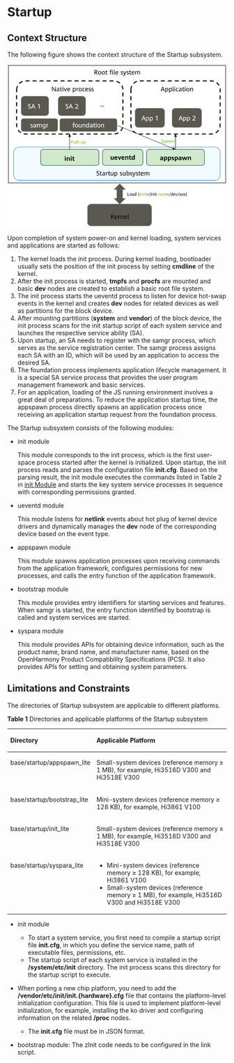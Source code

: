 # Startup<a name="EN-US_TOPIC_0000001063402122"></a>

## Context Structure<a name="section167378304212"></a>

The following figure shows the context structure of the Startup subsystem.

![](figure/context-structure-of-the-Startup-subsystem.png)

Upon completion of system power-on and kernel loading, system services and applications are started as follows:

1.  The kernel loads the init process. During kernel loading, bootloader usually sets the position of the init process by setting  **cmdline**  of the kernel.
2.  After the init process is started,  **tmpfs**  and  **procfs**  are mounted and basic  **dev**  nodes are created to establish a basic root file system.
3.  The init process starts the ueventd process to listen for device hot-swap events in the kernel and creates  **dev**  nodes for related devices as well as partitions for the block device.
4.  After mounting partitions \(**system**  and  **vendor**\) of the block device, the init process scans for the init startup script of each system service and launches the respective service ability \(SA\).
5.  Upon startup, an SA needs to register with the samgr process, which serves as the service registration center. The samgr process assigns each SA with an ID, which will be used by an application to access the desired SA.
6.  The foundation process implements application lifecycle management. It is a special SA service process that provides the user program management framework and basic services.
7.  For an application, loading of the JS running environment involves a great deal of preparations. To reduce the application startup time, the appspawn process directly spawns an application process once receiving an application startup request from the foundation process.

The Startup subsystem consists of the following modules:

-   init module

    This module corresponds to the init process, which is the first user-space process started after the kernel is initialized. Upon startup, the init process reads and parses the configuration file  **init.cfg**. Based on the parsing result, the init module executes the commands listed in Table 2 in  [init Module](subsys-boot-init.md)  and starts the key system service processes in sequence with corresponding permissions granted.

-   ueventd module

    This module listens for  **netlink**  events about hot plug of kernel device drivers and dynamically manages the  **dev**  node of the corresponding device based on the event type.

-   appspawn module

    This module spawns application processes upon receiving commands from the application framework, configures permissions for new processes, and calls the entry function of the application framework.

-   bootstrap module

    This module provides entry identifiers for starting services and features. When samgr is started, the entry function identified by bootstrap is called and system services are started.

-   syspara module

    This module provides APIs for obtaining device information, such as the product name, brand name, and manufacturer name, based on the OpenHarmony Product Compatibility Specifications \(PCS\). It also provides APIs for setting and obtaining system parameters.


## Limitations and Constraints<a name="section2029921310472"></a>

The directories of Startup subsystem are applicable to different platforms.

**Table  1**  Directories and applicable platforms of the Startup subsystem

<a name="table2144134816420"></a>
<table><thead align="left"><tr id="row11143184819429"><th class="cellrowborder" valign="top" width="32%" id="mcps1.2.3.1.1"><p id="p014334816421"><a name="p014334816421"></a><a name="p014334816421"></a>Directory</p>
</th>
<th class="cellrowborder" valign="top" width="68%" id="mcps1.2.3.1.2"><p id="p21434480422"><a name="p21434480422"></a><a name="p21434480422"></a>Applicable Platform</p>
</th>
</tr>
</thead>
<tbody><tr id="row171431248114219"><td class="cellrowborder" valign="top" width="32%" headers="mcps1.2.3.1.1 "><p id="p214334884214"><a name="p214334884214"></a><a name="p214334884214"></a>base/startup/appspawn_lite</p>
</td>
<td class="cellrowborder" valign="top" width="68%" headers="mcps1.2.3.1.2 "><p id="p35161141183916"><a name="p35161141183916"></a><a name="p35161141183916"></a>Small-system devices (reference memory ≥ 1 MB), for example, Hi3516D V300 and Hi3518E V300</p>
</td>
</tr>
<tr id="row1814320488422"><td class="cellrowborder" valign="top" width="32%" headers="mcps1.2.3.1.1 "><p id="p1314315485427"><a name="p1314315485427"></a><a name="p1314315485427"></a>base/startup/bootstrap_lite</p>
</td>
<td class="cellrowborder" valign="top" width="68%" headers="mcps1.2.3.1.2 "><p id="p136879536392"><a name="p136879536392"></a><a name="p136879536392"></a>Mini-system devices (reference memory ≥ 128 KB), for example, Hi3861 V100</p>
</td>
</tr>
<tr id="row1114304818420"><td class="cellrowborder" align="left" valign="top" width="32%" headers="mcps1.2.3.1.1 "><p id="p181431448194220"><a name="p181431448194220"></a><a name="p181431448194220"></a>base/startup/init_lite</p>
</td>
<td class="cellrowborder" valign="top" width="68%" headers="mcps1.2.3.1.2 "><p id="p865161134018"><a name="p865161134018"></a><a name="p865161134018"></a>Small-system devices (reference memory ≥ 1 MB), for example, Hi3516D V300 and Hi3518E V300</p>
</td>
</tr>
<tr id="row2014324824218"><td class="cellrowborder" valign="top" width="32%" headers="mcps1.2.3.1.1 "><p id="p14143348184215"><a name="p14143348184215"></a><a name="p14143348184215"></a>base/startup/syspara_lite</p>
</td>
<td class="cellrowborder" valign="top" width="68%" headers="mcps1.2.3.1.2 "><a name="ul15501216165214"></a><a name="ul15501216165214"></a><ul id="ul15501216165214"><li>Mini-system devices (reference memory ≥ 128 KB), for example, Hi3861 V100</li><li>Small-system devices (reference memory ≥ 1 MB), for example, Hi3516D V300 and Hi3518E V300</li></ul>
</td>
</tr>
</tbody>
</table>

-   init module
    -   To start a system service, you first need to compile a startup script file  **init.cfg**, in which you define the service name, path of executable files, permissions, etc.
    -   The startup script of each system service is installed in the  **/system/etc/init**  directory. The init process scans this directory for the startup script to execute.

-   When porting a new chip platform, you need to add the  **/vendor/etc/init/init.\{hardware\}.cfg**  file that contains the platform-level initialization configuration. This file is used to implement platform-level initialization, for example, installing the ko driver and configuring information on the related  **/proc**  nodes.
    -   The  **init.cfg**  file must be in JSON format.

-   bootstrap module: The zInit code needs to be configured in the link script.

